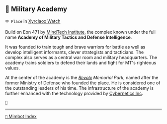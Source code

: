 ## 🏯 Military Academy

`🪧 Place` in [Xyrclaox Watch](<https://zeithalt.github.io/r/xyrclaox_watch.html>)

Build on Eon 471 by [MindTech Institute](<https://zeithalt.github.io/r/mindtech_institute.html>), the complex known under the full name **Academy of Military Tactics and Defense Intelligence**.

It was founded to train tough and brave warriors for battle as well as develop intelligent informants, clever strategists and tacticians. The complex also serves as a central war room and military headquarters. The academy trains soldiers to defend their lands and fight for MT's righteous values.

At the center of the academy is the _[Revalx](<https://zeithalt.github.io/r/revalx.html>) Memorial Park_, named after the former Ministry of Defense who founded the place. He is considered one of the outstanding leaders of his time. The infrastructure of the academy is further enhanced with the technology provided by [Cybernetics Inc](<https://zeithalt.github.io/r/cybernetics_inc.html>).

[`🐙`](<https://zeithalt.github.io/r/altar_of_ctulhu.html>)


-----
[`📑` Mimbot Index](<https://zeithalt.github.io/r/#be90>)
<!---
keywords: mt, xyrclaox watch 
aliases: 
-->